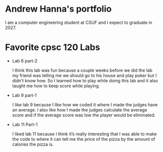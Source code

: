 # Andrew Hanna's portfolio 

I am a computer engineering student at CSUF and I expect to graduate in 2027.

# Favorite cpsc 120 Labs
* Lab 6 part-2
  
  I think this lab was fun because a couple weeks before we did the lab my friend was telling me we should go to his house and play poker but I didn’t know how. So I learned how to play while doing this lab and it also taught me how to keep score while playing. 



* Lab 9 part-1
   
  I like lab 9 because I like how we coded it where I made the judges have an average. I also like how I made the judges calculate the average score and if the average score was low the player would be eliminated.



* Lab 11 Part-1
  
  I liked lab 11 because I think it’s really interesting that I was able to make the code to where it can tell me the price of the pizza by the amount of calories the pizza is. 
